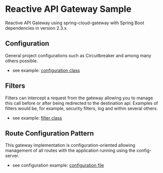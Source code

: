 # Reactive API Gateway Sample
Reactive API Gateway using spring-cloud-gateway with Spring Boot dependencies in version 2.3.x.

## Configuration
General project configurations such as Circuitbreaker and among many others possible.
- see example: [configuration class](src/main/java/com/dassuncao/reactive/api/gateway/configuration/Resilience4jConfiguration.java)

## Filters
Filters can intercept a request from the gateway allowing you to manage this call before or after being redirected to the destination api. Examples of filters would be, for example, security filters, log and within several others.
- see example: [filter class](src/main/java/com/dassuncao/reactive/api/gateway/filters/LogFilter.java)

## Route Configuration Pattern
This gateway implementation is configuration-oriented allowing management of all routes with the application running using the config-server.
- see configuration example: [configuration file](src/main/resources/application.yml)